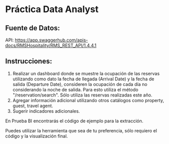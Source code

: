 # Práctica Data Analyst

## Fuente de Datos:

API: https://app.swaggerhub.com/apis-docs/RMSHospitality/RMS_REST_API/1.4.4.1

## Instrucciones:

1. Realizar un dashboard donde se muestre la ocupación de las reservas utilizando como dato la fecha de llegada (Arrival Date) y la fecha de salida (Departure Date), consideren la ocupación de cada día no considerando la noche de salida. Para esto utiliza el método "/reservation/search". Sólo utiliza las reservas realizadas este año.
2. Agregar información adicional utilizando otros catálogos como property, guest, travel agent.
3. Sugerir indicadores adicionales.

En Prueba BI encontrarás el código de ejemplo para la extracción.

Puedes utilizar la herramienta que sea de tu preferencia, sólo requiero el código y la visualización final.

